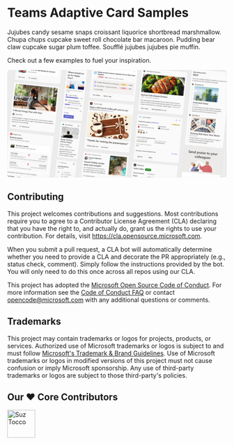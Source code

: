 # Teams Adaptive Card Samples

Jujubes candy sesame snaps croissant liquorice shortbread marshmallow. Chupa chups cupcake sweet roll chocolate bar macaroon. Pudding bear claw cupcake sugar plum toffee. Soufflé jujubes jujubes pie muffin.

Check out a few examples to fuel your inspiration.

![card samples](assets/card_samples.png "Example of Adaptive Cards")



## Contributing

This project welcomes contributions and suggestions.  Most contributions require you to agree to a
Contributor License Agreement (CLA) declaring that you have the right to, and actually do, grant us
the rights to use your contribution. For details, visit https://cla.opensource.microsoft.com.

When you submit a pull request, a CLA bot will automatically determine whether you need to provide
a CLA and decorate the PR appropriately (e.g., status check, comment). Simply follow the instructions
provided by the bot. You will only need to do this once across all repos using our CLA.

This project has adopted the [Microsoft Open Source Code of Conduct](https://opensource.microsoft.com/codeofconduct/).
For more information see the [Code of Conduct FAQ](https://opensource.microsoft.com/codeofconduct/faq/) or
contact [opencode@microsoft.com](mailto:opencode@microsoft.com) with any additional questions or comments.

## Trademarks

This project may contain trademarks or logos for projects, products, or services. Authorized use of Microsoft 
trademarks or logos is subject to and must follow 
[Microsoft's Trademark & Brand Guidelines](https://www.microsoft.com/en-us/legal/intellectualproperty/trademarks/usage/general).
Use of Microsoft trademarks or logos in modified versions of this project must not cause confusion or imply Microsoft sponsorship.
Any use of third-party trademarks or logos are subject to those third-party's policies.


## Our ❤️ Core Contributors

<a href="https://github.com/SuzanneTocco"><img src="https://wsrv.nl/?url=https://avatars.githubusercontent.com/u/149005128?v=4&w=62&h=62&fit=cover&mask=circle" title="Suz Tocco" width="64" height="64"></a>
